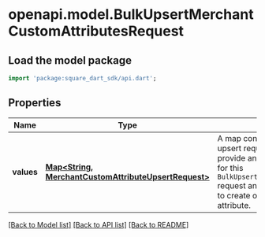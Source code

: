 # openapi.model.BulkUpsertMerchantCustomAttributesRequest

## Load the model package
```dart
import 'package:square_dart_sdk/api.dart';
```

## Properties
Name | Type | Description | Notes
------------ | ------------- | ------------- | -------------
**values** | [**Map<String, MerchantCustomAttributeUpsertRequest>**](MerchantCustomAttributeUpsertRequest.md) | A map containing 1 to 25 individual upsert requests. For each request, provide an arbitrary ID that is unique for this `BulkUpsertMerchantCustomAttributes` request and the information needed to create or update a custom attribute. | [default to const {}]

[[Back to Model list]](../README.md#documentation-for-models) [[Back to API list]](../README.md#documentation-for-api-endpoints) [[Back to README]](../README.md)


